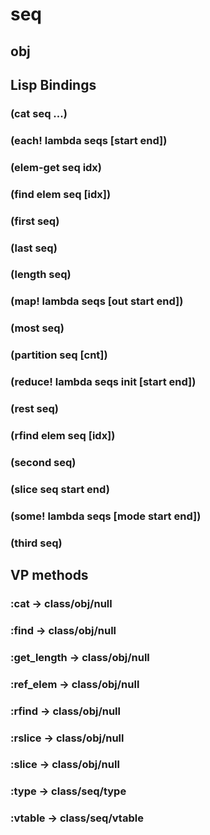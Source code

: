 # seq

## obj

## Lisp Bindings

### (cat seq ...)

### (each! lambda seqs [start end])

### (elem-get seq idx)

### (find elem seq [idx])

### (first seq)

### (last seq)

### (length seq)

### (map! lambda seqs [out start end])

### (most seq)

### (partition seq [cnt])

### (reduce! lambda seqs init [start end])

### (rest seq)

### (rfind elem seq [idx])

### (second seq)

### (slice seq start end)

### (some! lambda seqs [mode start end])

### (third seq)

## VP methods

### :cat -> class/obj/null

### :find -> class/obj/null

### :get_length -> class/obj/null

### :ref_elem -> class/obj/null

### :rfind -> class/obj/null

### :rslice -> class/obj/null

### :slice -> class/obj/null

### :type -> class/seq/type

### :vtable -> class/seq/vtable

